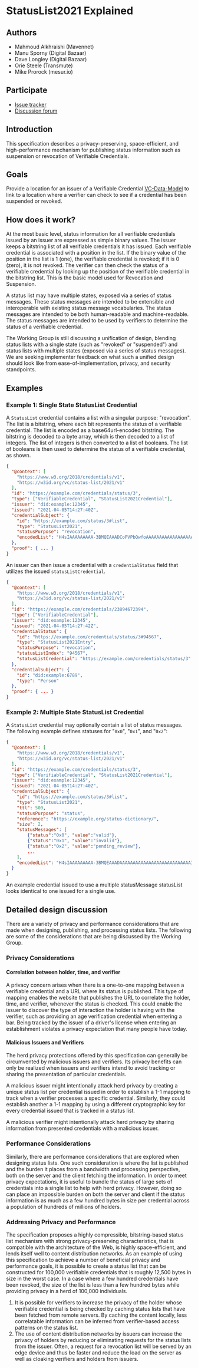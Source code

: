 # StatusList2021 Explained

## Authors

- Mahmoud Alkhraishi (Mavennet)
- Manu Sporny (Digital Bazaar)
- Dave Longley (Digital Bazaar)
- Orie Steele (Transmute)
- Mike Prorock (mesur.io)

## Participate

- [Issue tracker](https://github.com/w3c/vc-status-list-2021/issues)
- [Discussion forum](https://lists.w3.org/Archives/Public/public-vc-wg/)

## Introduction

This specification describes a privacy-preserving, space-efficient, and high-performance mechanism for publishing status information such as suspension or revocation of Verifiable Credentials.

## Goals

Provide a location for an issuer of a Verifiable Credential [VC-Data-Model](https://www.w3.org/TR/vc-data-model/) to link to a location where a verifier can check to see if a credential has been suspended or revoked.

## How does it work?

At the most basic level, status information for all verifiable credentials issued by an issuer are expressed as simple binary values. The issuer keeps a bitstring list of all verifiable credentials it has issued. Each verifiable credential is associated with a position in the list. If the binary value of the position in the list is 1 (one), the verifiable credential is revoked; if it is 0 (zero), it is not revoked. The verifier can then check the status of a verifiable credential by looking up the position of the verifiable credential in the bitstring list. This is the basic model used for Revocation and Suspension.

A status list may have multiple states, exposed via a series of status messages. These status messages are intended to be extensible and interoperable with existing status message vocabularies. The status messages are intended to be both human-readable and machine-readable. The status messages are intended to be used by verifiers to determine the status of a verifiable credential.

The Working Group is still discussing a unification of design, blending status lists with a single state (such as "revoked" or "suspended") and status lists with multiple states (exposed via a series of status messages). We are seeking implementer feedback on what such a unified design should look like from ease-of-implementation, privacy, and security standpoints.

## Examples

### Example 1: Single State StatusList Credential

A `StatusList` credential contains a list with a singular purpose: "revocation". The list is a bitstring, where each bit represents the status of a verifiable credential. The list is encoded as a base64url-encoded bitstring. The bitstring is decoded to a byte array, which is then decoded to a list of integers. The list of integers is then converted to a list of booleans. The list of booleans is then used to determine the status of a verifiable credential, as shown.

```JSON
{
  "@context": [
    "https://www.w3.org/2018/credentials/v1",
    "https://w3id.org/vc/status-list/2021/v1"
  ],
  "id": "https://example.com/credentials/status/3",
  "type": ["VerifiableCredential", "StatusList2021Credential"],
  "issuer": "did:example:12345",
  "issued": "2021-04-05T14:27:40Z",
  "credentialSubject": {
    "id": "https://example.com/status/3#list",
    "type": "StatusList2021",
    "statusPurpose": "revocation",
    "encodedList": "H4sIAAAAAAAAA-3BMQEAAADCoPVPbQwfoAAAAAAAAAAAAAAAAAAAAIC3AYbSVKsAQAAA"
  },
  "proof": { ... }
}
```

An issuer can then issue a credential with a `credentialStatus` field that utilizes the issued `statusListCredential`.

```JSON
{
  "@context": [
    "https://www.w3.org/2018/credentials/v1",
    "https://w3id.org/vc/status-list/2021/v1"
  ],
  "id": "https://example.com/credentials/23894672394",
  "type": ["VerifiableCredential"],
  "issuer": "did:example:12345",
  "issued": "2021-04-05T14:27:42Z",
  "credentialStatus": {
    "id": "https://example.com/credentials/status/3#94567",
    "type": "StatusList2021Entry",
    "statusPurpose": "revocation",
    "statusListIndex": "94567",
    "statusListCredential": "https://example.com/credentials/status/3"
  },
  "credentialSubject": {
    "id": "did:example:6789",
    "type": "Person"
  },
  "proof": { ... }
}
```

### Example 2: Multiple State StatusList Credential

A `StatusList` credential may optionally contain a list of status messages. The following example defines statuses for "`0x0`", "`0x1`", and "`0x2`":

```JSON
{
  "@context": [
    "https://www.w3.org/2018/credentials/v1",
    "https://w3id.org/vc/status-list/2021/v1"
  ],
  "id": "https://example.com/credentials/status/3",
  "type": ["VerifiableCredential", "StatusList2021Credential"],
  "issuer": "did:example:12345",
  "issued": "2021-04-05T14:27:40Z",
  "credentialSubject": {
    "id": "https://example.com/status/3#list",
    "type": "StatusList2021",
    "ttl": 500,
    "statusPurpose": "status",
    "reference": "https://example.org/status-dictionary/",
    "size": 2,
    "statusMessages": [ 
        {"status":"0x0", "value":"valid"},
        {"status":"0x1", "value":"invalid"},
        {"status":"0x2", "value":"pending_review"},
        ...
    ],
    "encodedList": "H4sIAAAAAAAAA-3BMQEAAADAAAAAAAAAAAAAAAAAAAAAAAAAAAIC3AYbSVKsAQAAA"
  }
}
```

An example credential issued to use a multiple statusMessage statusList looks identical to one issued for a single use.

## Detailed design discussion

There are a variety of privacy and performance considerations that are made when designing, publishing, and processing status lists. The following are some of the considerations that are being discussed by the Working Group.

### Privacy Considerations

#### Correlation between holder, time, and verifier

A privacy concern arises when there is a one-to-one mapping between a verifiable credential and a URL where its status is published. This type of mapping enables the website that publishes the URL to correlate the holder, time, and verifier, whenever the status is checked. This could enable the issuer to discover the type of interaction the holder is having with the verifier, such as providing an age verification credential when entering a bar. Being tracked by the issuer of a driver's license when entering an establishment violates a privacy expectation that many people have today.

#### Malicious Issuers and Verifiers

The herd privacy protections offered by this specification can generally be circumvented by malicious issuers and verifiers. Its privacy benefits can only be realized when issuers and verifiers intend to avoid tracking or sharing the presentation of particular credentials.

A malicious issuer might intentionally attack herd privacy by creating a unique status list per credential issued in order to establish a 1-1 mapping to track when a verifier processes a specific credential. Similarly, they could establish another a 1-1 mapping by using a different cryptographic key for every credential issued that is tracked in a status list.

A malicious verifier might intentionally attack herd privacy by sharing information from presented credentials with a malicious issuer.

### Performance Considerations

Similarly, there are performance considerations that are explored when designing status lists. One such consideration is where the list is published and the burden it places from a bandwidth and processing perspective, both on the server and the client fetching the information. In order to meet privacy expectations, it is useful to bundle the status of large sets of credentials into a single list to help with herd privacy. However, doing so can place an impossible burden on both the server and client if the status information is as much as a few hundred bytes in size per credential across a population of hundreds of millions of holders.

### Addressing Privacy and Performance

The specification proposes a highly compressible, bitstring-based status list mechanism with strong privacy-preserving characteristics, that is compatible with the architecture of the Web, is highly space-efficient, and lends itself well to content distribution networks. As an example of using this specification to achieve a number of beneficial privacy and performance goals, it is possible to create a status list that can be constructed for 100,000 verifiable credentials that is roughly 12,500 bytes in size in the worst case. In a case where a few hundred credentials have been revoked, the size of the list is less than a few hundred bytes while providing privacy in a herd of 100,000 individuals.

1. It is possible for verifiers to increase the privacy of the holder whose verifiable credential is being checked by caching status lists that have been fetched from remote servers. By caching the content locally, less correlatable information can be inferred from verifier-based access patterns on the status list.
2. The use of content distribution networks by issuers can increase the privacy of holders by reducing or eliminating requests for the status lists from the issuer. Often, a request for a revocation list will be served by an edge device and thus be faster and reduce the load on the server as well as cloaking verifiers and holders from issuers.
